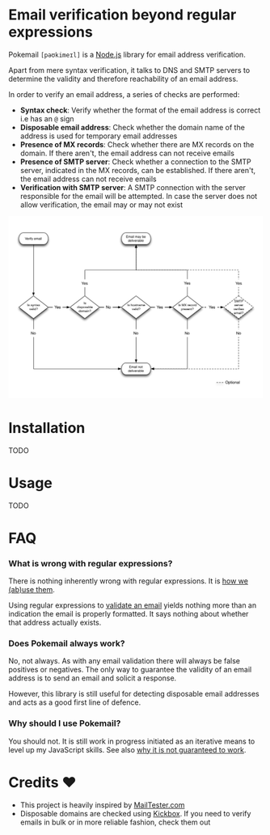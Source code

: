 # Email verification beyond regular expressions

Pokemail `[pəʊkimeɪl]` is a [Node.js](http://nodejs.org) library for email address verification.

Apart from mere syntax verification, it talks to DNS and SMTP servers to determine the validity and
therefore reachability of an email address.

In order to verify an email address, a series of checks are performed:

* **Syntax check**: Verify whether the format of the email address is correct i.e has an `@` sign
* **Disposable email address**: Check whether the domain name of the address is used for temporary email addresses
* **Presence of MX records**: Check whether there are MX records on the domain. If there aren't,
  the email address can not receive emails
* **Presence of SMTP server**: Check whether a connection to the SMTP server, indicated in the MX records,
  can be established. If there aren't, the email address can not receive emails
* **Verification with SMTP server**: A SMTP connection with the server responsible for the email will be attempted.
  In case the server does not allow verification, the email may or may not exist

![Checks flow](docs/images/check-flow.png)

# Installation

TODO

# Usage

TODO

# FAQ

### What is wrong with regular expressions?

There is nothing inherently wrong with regular expressions. It is [how we (ab)use them](https://blog.codinghorror.com/regex-use-vs-regex-abuse/).

Using regular expressions to [validate an email](http://www.ex-parrot.com//~pdw/Mail-RFC822-Address.html) yields nothing more than an indication the email is properly formatted. It says nothing about whether that address actually exists.

### Does Pokemail always work?

No, not always. As with any email validation there will always be false positives or negatives.
The only way to guarantee the validity of an email address is to send an email and solicit a response.

However, this library is still useful for detecting disposable email addresses and acts as a good first line of defence.

### Why should I use Pokemail?

You should not. It is still work in progress initiated as an iterative means to level up my JavaScript skills. See also [why it is not guaranteed to work](#does-pokemail-always-work).

# Credits :heart:

* This project is heavily inspired by [MailTester.com](http://www.mailtester.com)
* Disposable domains are checked using [Kickbox](https://kickbox.io). If you
  need to verify emails in bulk or in more reliable fashion, check them out
